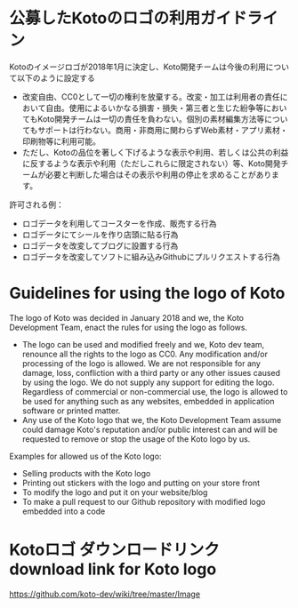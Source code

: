 
# 公募したKotoのロゴの利用ガイドライン

Kotoのイメージロゴが2018年1月に決定し、Koto開発チームは今後の利用について以下のように設定する

- 改変自由、CC0として一切の権利を放棄する。改変・加工は利用者の責任において自由。使用によるいかなる損害・損失・第三者と生じた紛争等においてもKoto開発チームは一切の責任を負わない。個別の素材編集方法等についてもサポートは行わない。商用・非商用に関わらずWeb素材・アプリ素材・印刷物等に利用可能。  
- ただし、Kotoの品位を著しく下げるような表示や利用、若しくは公共の利益に反するような表示や利用（ただしこれらに限定されない）等、Koto開発チームが必要と判断した場合はその表示や利用の停止を求めることがあります。

許可される例：
- ロゴデータを利用してコースターを作成、販売する行為
- ロゴデータにてシールを作り店頭に貼る行為
- ロゴデータを改変してブログに設置する行為
- ロゴデータを改変してソフトに組み込みGithubにプルリクエストする行為

# Guidelines for using the logo of Koto
The logo of Koto was decided in January 2018 and we, the Koto Development Team, enact the rules for using the logo as follows.  

- The logo can be used and modified freely and we, Koto dev team, renounce all the rights to the logo as CC0.  Any modification and/or processing of the logo is allowed. We are not responsible for any damage, loss, confliction with a third party or any other issues caused by using the logo.  We do not supply any support for editing the logo.  Regardless of commercial or non-commercial use, the logo is allowed to be used for anything such as any websites, embedded in application software or printed matter.  
- Any use of the Koto logo that we, the Koto Development Team assume could damage Koto's reputation and/or public interest can and will be requested to remove or stop the usage of the Koto logo by us.

Examples for allowed us of the Koto logo:
- Selling products with the Koto logo
- Printing out stickers with the logo and putting on your store front
- To modify the logo and put it on your website/blog
- To make a pull request to our Github repository with modified logo embedded into a code


# Kotoロゴ ダウンロードリンク  download link for Koto logo
https://github.com/koto-dev/wiki/tree/master/Image
